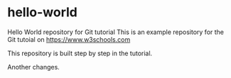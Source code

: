 # hello-world
Hello World repository for Git tutorial
This is an example repository for the Git tutoial on https://www.w3schools.com

This repository is built step by step in the tutorial. 

Another changes.

